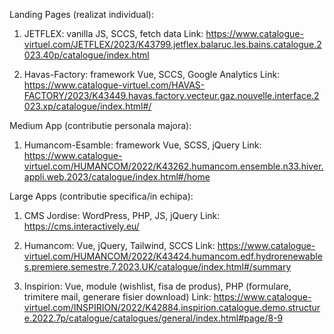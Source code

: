 Landing Pages (realizat individual): 

1. JETFLEX: vanilla JS, SCCS, fetch data
Link: https://www.catalogue-virtuel.com/JETFLEX/2023/K43799.jetflex.balaruc.les.bains.catalogue.2023.40p/catalogue/index.html

 2. Havas-Factory: framework Vue, SCCS, Google Analytics
Link: https://www.catalogue-virtuel.com/HAVAS-FACTORY/2023/K43449.havas.factory.vecteur.gaz.nouvelle.interface.2023.xp/catalogue/index.html#/

Medium App (contributie personala majora): 

1. Humancom-Esamble: framework Vue,  SCSS,  jQuery
Link: https://www.catalogue-virtuel.com/HUMANCOM/2022/K43262.humancom.ensemble.n33.hiver.appli.web.2023/catalogue/index.html#/home

Large Apps (contributie specifica/in echipa): 

1. CMS Jordise: WordPress, PHP,  JS,  jQuery
Link:  https://cms.interactively.eu/ 

2. Humancom: Vue,  jQuery, Tailwind, SCCS
Link: https://www.catalogue-virtuel.com/HUMANCOM/2022/K43424.humancom.edf.hydrorenewables.premiere.semestre.7.2023.UK/catalogue/index.html#/summary

3. Inspirion: Vue, module (wishlist, fisa de produs), PHP (formulare, trimitere mail, generare fisier download)
Link: https://www.catalogue-virtuel.com/INSPIRION/2022/K42884.inspirion.catalogue.demo.structure.2022.7p/catalogue/catalogues/general/index.html#page/8-9
